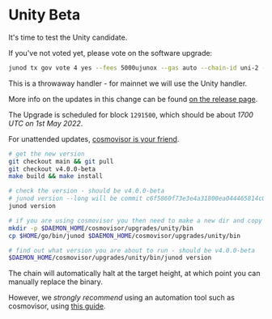 # Unity Beta

It's time to test the Unity candidate.

If you've not voted yet, please vote on the software upgrade:

```sh
junod tx gov vote 4 yes --fees 5000ujunox --gas auto --chain-id uni-2 -y --from <key>
```

This is a throwaway handler - for mainnet we will use the Unity handler.

More info on the updates in this change can be found [on the release page](https://github.com/CosmosContracts/juno/releases/tag/v4.0.0-beta).

The Upgrade is scheduled for block `1291500`, which should be about _1700 UTC on 1st May 2022_.


For unattended updates, [cosmovisor is your friend](https://docs.junochain.com/validators/setting-up-cosmovisor).

```bash
# get the new version
git checkout main && git pull
git checkout v4.0.0-beta
make build && make install

# check the version - should be v4.0.0-beta
# junod version --long will be commit c6f5860f73e3e4a31800ea044465814c096575e4
junod version

# if you are using cosmovisor you then need to make a new dir and copy this new binary
mkdir -p $DAEMON_HOME/cosmovisor/upgrades/unity/bin
cp $HOME/go/bin/junod $DAEMON_HOME/cosmovisor/upgrades/unity/bin

# find out what version you are about to run - should be v4.0.0-beta
$DAEMON_HOME/cosmovisor/upgrades/unity/bin/junod version
```

The chain will automatically halt at the target height, at which point you can manually replace the binary.

However, we _strongly recommend_ using an automation tool such as cosmovisor, using [this guide](https://docs.junochain.com/validators/setting-up-cosmovisor).
